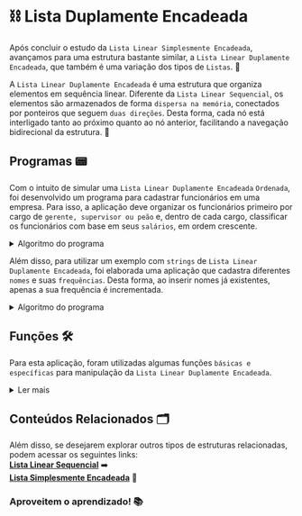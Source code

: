 # ⛓️ Lista Duplamente Encadeada 

Após concluir o estudo da `Lista Linear Simplesmente Encadeada`, avançamos para uma estrutura bastante similar, a `Lista Linear Duplamente Encadeada`, que também é uma variação dos tipos de `Listas`. 📅

A `Lista Linear Duplamente Encadeada` é uma estrutura que organiza elementos em sequência linear. Diferente da `Lista Linear Sequencial`, os elementos são armazenados de forma `dispersa na memória`, conectados por ponteiros que seguem `duas direções`. Desta forma, cada nó está interligado tanto ao próximo quanto ao nó anterior, facilitando a navegação bidirecional da estrutura. 🔄

## Programas 📟

Com o intuito de simular uma `Lista Linear Duplamente Encadeada` `Ordenada`, foi desenvolvido um programa para cadastrar funcionários em uma empresa. Para isso, a aplicação deve organizar os funcionários primeiro por cargo de `gerente, supervisor ou peão` e, dentro de cada cargo, classificar os funcionários com base em seus `salários`, em ordem crescente.

<details>
<summary>Algoritmo do programa</summary>

### Função InserirFun

Para manipular os tipos de funcionários, foram adicionados `dois ponteiros`, `supervisor` e `peao`, que apontam para o primeiro elemento de cada categoria na lista. O cargo de `gerente` não precisou ser especificado, pois este é o elemento de maior valor na lista e pode coincidir com o ponteiro de início. Dessa forma, fica mais simples verificar a `existência de elementos` e identificar onde cada segmento `começa e termina`. 👥

Utilizando apenas a função principal `InserirFun`, após determinar o tipo de funcionário a ser inserido, com o auxílio dos ponteiros, o próximo passo é verificar em qual `posição` ele será inserido, levando em consideração a `existência` e o `salário` dos elementos dentro da sua categoria. Por fim, a função ajusta os ponteiros e nós, garantindo que o dado seja inserido corretamente na estrutura. 📍

</details>

Além disso, para utilizar um exemplo com `strings` de `Lista Linear Duplamente Encadeada`, foi elaborada uma aplicação que cadastra diferentes `nomes` e suas `frequências`. Desta forma, ao inserir nomes já existentes, apenas a sua frequência é incrementada.

<details>
<summary>Algoritmo do programa</summary>

### Função NovaPessoa

Para este programa, foi adicionada apenas uma função principal chamada `NovaPessoa`. Nesta função, verifica-se inicialmente se já existe algum nome igual ao que está sendo inserido, utilizando um while que percorre e compara o dado a ser inserido com o nome de cada nó. `Caso não exista`, o nome é inserido no final da lista; `caso exista`, apenas o valor da frequência é incrementado. 👥

</details>

## Funções 🛠️

Para esta aplicação, foram utilizadas algumas funções `básicas e específicas` para manipulação da `Lista Linear Duplamente Encadeada`.

<details>
<summary>Ler mais</summary>

### Funções Básicas
`Imprimir:` Exibe os elementos da lista.<br>
`Inicializar:` Inicializa uma nova lista.<br>
`Apagar:` Remove a lista existente e libera a memória.<br>
`Imprimir_Reverso:` Mostra os elementos da lista em ordem inversa.

### Funções Específicas:
`Inserir_Ini:` Adiciona um novo elemento no início da lista.<br>
`Inserir_Ord:` Adiciona um elemento mantendo a lista ordenada.<br>
`Remover:` Remove um elemento da lista pelo valor.<br>
`Buscar:` Encontra um elemento e retorna seu ponteiro.<br>
`Obter:` Retorna o valor de um nó específico.<br>
`Tamanho:` Mostra quantos elementos estão na lista.

</details>

## Conteúdos Relacionados 🗂️

Além disso, se desejarem explorar outros tipos de estruturas relacionadas, podem acessar os seguintes links: <br>
**[Lista Linear Sequencial](https://github.com/David-Mdrs/Estrutura_de_Dados_C/tree/main/Lista_Linear_Sequencial)** ➡️ <br>
**[Lista Simplesmente Encadeada](https://github.com/David-Mdrs/Estrutura_de_Dados_C/tree/main/Lista_Simplesmente_Encadeada)** 🔗

### Aproveitem o aprendizado! 📚